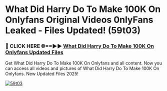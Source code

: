 # What Did Harry Do To Make 100K On Onlyfans Original Videos 0nlyFans Leaked - Files Updated! (59t03)

<h3>🔴 CLICK HERE 🌐==►► <a href="https://tinyurl.com/2jnfzry5" rel="nofollow">What Did Harry Do To Make 100K On Onlyfans Updated Files</a></h3>

Get What Did Harry Do To Make 100K On Onlyfans and all content. Now you can access all videos and pictures of What Did Harry Do To Make 100K On Onlyfans. New Updated Files 2025!

[![59t03](https://i.imgur.com/GyGTBgg.gif)](https://tinyurl.com/2jnfzry5)

